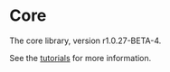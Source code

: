# Core

The core library, version r1.0.27-BETA-4.

See the [tutorials](tutorials/index.md) for more information.

